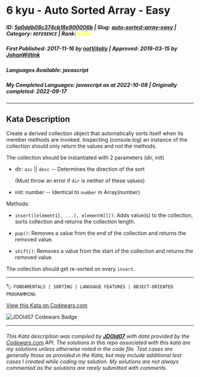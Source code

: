 # 6 kyu - Auto Sorted Array - Easy

##### **ID**: [5a0ddb08c374cb18e900006b](https://www.codewars.com/kata/5a0ddb08c374cb18e900006b) | **Slug**: [auto-sorted-array-easy](https://www.codewars.com/kata/5a0ddb08c374cb18e900006b) | **Category**: `REFERENCE` | **Rank**: <span style="color:yellow">6 kyu</span>

##### **First Published**: 2017-11-16 ***by*** [notVitaliy](https://www.codewars.com/users/notVitaliy) | **Approved**: 2019-03-15 ***by*** [JohanWiltink](https://www.codewars.com/users/JohanWiltink)

##### **Languages Available**: javascript

##### **My Completed Languages**: javascript ***as at*** 2022-10-08 | **Originally completed**: 2022-09-17

---

## Kata Description


Create a derived collection object that automatically sorts itself when its member methods are invoked. Inspecting (console.log) an instance of the collection should only return the values and not the methods.



The collection should be instantiated with 2 parameters (dir, init)



- dir: `asc` || `desc` -- Determines the direction of the sort  

  (Must throw an error if `dir` is neither of these values)



- init: number -- Identical to `number` in Array(number)





Methods:



- `insert([element1[, ...[, elementN]]])`: Adds value(s) to the collection, sorts collection and returns the collection length.



- `pop()`: Removes a value from the end of the collection and returns the removed value.



- `shift()`: Removes a value from the start of the collection and returns the removed value.



The collection should get re-sorted on every `insert`.

---


🏷 `FUNDAMENTALS | SORTING | LANGUAGE FEATURES | OBJECT-ORIENTED PROGRAMMING`


[View this Kata on Codewars.com](https://www.codewars.com/kata/5a0ddb08c374cb18e900006b)

![](https://www.codewars.com/users/jdold07/badges/large "JDOld07 Codewars Badge")

---

###### *This Kata description was compiled by [**JDOld07**](https://tpstech.dev) with data provided by the [Codewars.com](https://www.codewars.com) API.  The solutions in this repo associated with this kata are my solutions unless otherwise noted in the code file.  Test cases are generally those as provided in the Kata, but may include additional test cases I created while coding my solution.  My solutions are not always commented as the solutions are rarely submitted with comments.*
